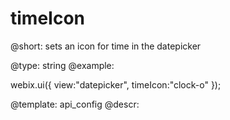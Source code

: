 timeIcon
=============

@short:
	sets an icon for time in the datepicker

@type: string
@example:

webix.ui({
	view:"datepicker",
    timeIcon:"clock-o"
});

@template:	api_config
@descr:


